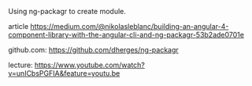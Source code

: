 Using ng-packagr to create module.

article https://medium.com/@nikolasleblanc/building-an-angular-4-component-library-with-the-angular-cli-and-ng-packagr-53b2ade0701e

github.com:
https://github.com/dherges/ng-packagr


lecture: 
https://www.youtube.com/watch?v=unICbsPGFIA&feature=youtu.be